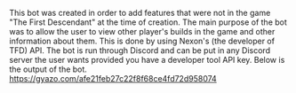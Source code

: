 This bot was created in order to add features that were not in the game "The First Descendant" at the time of creation. The main purpose of the bot was to allow the user to view other player's builds in the game and other information about them. This is done by using Nexon's (the developer of TFD) API. The bot is run through Discord and can be put in any Discord server the user wants provided you have a developer tool API key. Below is the output of the bot.
https://gyazo.com/afe21feb27c22f8f68ce4fd72d958074

